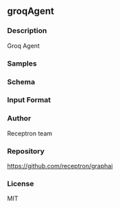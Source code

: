## groqAgent

### Description

Groq Agent

### Samples



### Schema



### Input Format



### Author

Receptron team

### Repository

https://github.com/receptron/graphai


### License

MIT

